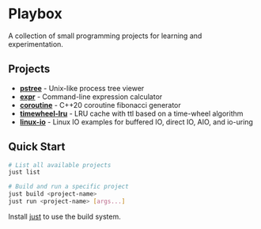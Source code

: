 # Playbox

A collection of small programming projects for learning and experimentation.

## Projects

- [**pstree**](c/pstree/) - Unix-like process tree viewer
- [**expr**](cpp/expr/) - Command-line expression calculator  
- [**coroutine**](cpp/coroutine/) - C++20 coroutine fibonacci generator
- [**timewheel-lru**](cpp/timewheel-lru/) - LRU cache with ttl based on a time-wheel algorithm
- [**linux-io**](cpp/linux-io/) - Linux IO examples for buffered IO, direct IO, AIO, and io-uring

## Quick Start

```bash
# List all available projects
just list

# Build and run a specific project
just build <project-name>
just run <project-name> [args...]
```

Install [just](https://github.com/casey/just) to use the build system.
